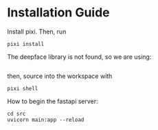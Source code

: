 # Installation Guide

Install pixi. Then, run

```
pixi install
```

The deepface library is not found, so we are using:

```

```

then, source into the workspace with

```
pixi shell
```

How to begin the fastapi server:

```
cd src
uvicorn main:app --reload
```
